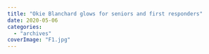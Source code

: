 ```yaml
---
title: "Okie Blanchard glows for seniors and first responders"
date: 2020-05-06
categories: 
  - "archives"
coverImage: "F1.jpg"
---
```



